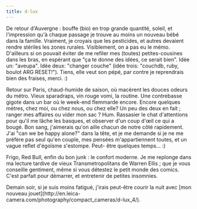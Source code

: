 ```yaml
---
title: d-lux
---
```


De retour d'Auvergne : bouffe (bio) en trop grande quantité, soleil, et
l'impression qu'à chaque passage je trouve au moins un nouveau bébé dans la
famille. Vraiment, je croyais que les pesticides, et autres devaient rendre
stériles les zones rurales. Visiblement, on a pas eu le mémo. D'ailleurs si on
pouvait éviter de me refiler mes (toutes) petites-cousines dans les bras, en
espérant que "ça te donne des idées, ce serait bien". Idée un: "aveupa". Idée
deux: "changer couche" (idée trois: "couchdb, ruby, boulot ARG RESET!").
Tiens, elle veut son pépé, par contre je reprendrais bien des fraises, merci.
:)

Retour sur Paris, chaud-humide de saison, où macèrent les douces odeurs du
métro. Vieux sparadraps, vin rouge vomi, la routine. Une contrebasse gigote
dans un bar où le week-end flemmarde encore. Encore quelques mètres, chez moi,
ou chez nous, ou chez elle? Un peu des deux en fait ; ranger mes affaires ou
vider mon sac ? Hum. Rassasier le chat d'attentions pour qu'il me lâche les
basques, et observer d'un coup d'œil ce qui a bougé. Bon sang, j'aimerais
qu'on aille chacun de notre côté rapidement. J'ai "can we be happy alone?"
dans la tête, et je me demande si je ne me préfère pas seul qu'en couple, mes
pensées m'appartiennent toutes, et un vague reflet d'égoïsme s'estompe. Peut-
être quelques temps... :)

Frigo, Red Bull, enfin du bon junk : le confort moderne. Je me replonge dans
ma lecture tardive de vieux Transmetropolitans de Warren Ellis ; que je vous
conseille gentiment, même si vous détestez le petit monde des comics. C'est
parfait pour démarrer, et entretenir de petites insomnies.

Demain soir, si je suis moins fatigué, j'irais peut-être courir la nuit avec
[mon nouveau jouet](http://en.leica-
camera.com/photography/compact_cameras/d-lux_4/).


